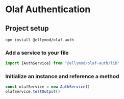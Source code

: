 # Olaf Authentication

## Project setup

```
npm install @ellymod/olaf-auth
```


### Add a service to your file

```js
import {AuthService} from "@ellymod/olaf-auth/lib"
```

### Initialize an instance and reference a method

```js
const olafService = new AuthService()
olafService.testOutput()
```
